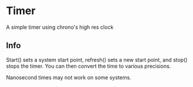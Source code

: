 # Timer
A simple timer using chrono's high res clock

Info
----------
Start() sets a system start point, refresh() sets a new start point, and stop() stops the timer. You can then convert the time to various precisions.

Nanosecond times may not work on some systems. 
